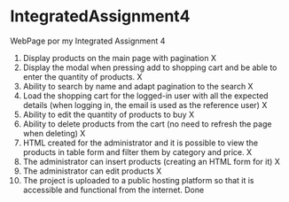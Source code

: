 # IntegratedAssignment4
WebPage por my Integrated Assignment 4


1. Display products on the main page with pagination                                                                                         X
2. Display the modal when pressing add to shopping cart and be able to enter the quantity of products.                                       X
3. Ability to search by name and adapt pagination to the search                                                                              X
4. Load the shopping cart for the logged-in user with all the expected details (when logging in, the email is used as the reference user)    X
5. Ability to edit the quantity of products to buy                                                                                           X
6. Ability to delete products from the cart (no need to refresh the page when deleting)                                                      X
7. HTML created for the administrator and it is possible to view the products in table form and filter them by category and price.           X
8. The administrator can insert products (creating an HTML form for it)                                                                      X
9. The administrator can edit products                                                                                                       X
10. The project is uploaded to a public hosting platform so that it is accessible and functional from the internet.                          Done
